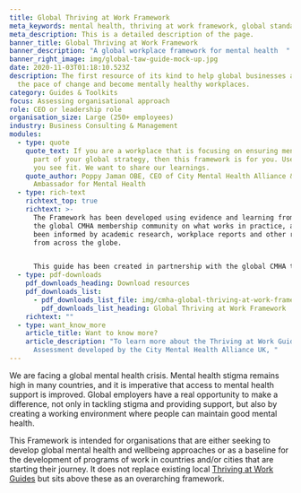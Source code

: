 ```yaml
---
title: Global Thriving at Work Framework
meta_keywords: mental health, thriving at work framework, global standards
meta_description: This is a detailed description of the page.
banner_title: Global Thriving at Work Framework
banner_description: "A global workplace framework for mental health  "
banner_right_image: img/global-taw-guide-mock-up.jpg
date: 2020-11-03T01:18:10.523Z
description: The first resource of its kind to help global businesses accelerate
  the pace of change and become mentally healthy workplaces.
category: Guides & Toolkits
focus: Assessing organisational approach
role: CEO or leadership role
organisation_size: Large (250+ employees)
industry: Business Consulting & Management
modules:
  - type: quote
    quote_text: If you are a workplace that is focusing on ensuring mental health is
      part of your global strategy, then this framework is for you. Use it as
      you see fit. We want to share our learnings.
    quote_author: Poppy Jaman OBE, CEO of City Mental Health Alliance & Global
      Ambassador for Mental Health
  - type: rich-text
    richtext_top: true
    richtext: >-
      The Framework has been developed using evidence and learning from across
      the global CMHA membership community on what works in practice, and has
      been informed by academic research, workplace reports and other resources
      from across the globe.


      This guide has been created in partnership with the global CMHA team, with support and input from our members and expert advisors to ensure that it is relevant to different markets.
  - type: pdf-downloads
    pdf_downloads_heading: Download resources
    pdf_downloads_list:
      - pdf_downloads_list_file: img/cmha-global-thriving-at-work-framework-final.pdf
        pdf_downloads_list_heading: Global Thriving at Work Framework
    richtext: ""
  - type: want_know_more
    article_title: Want to know more?
    article_description: "To learn more about the Thriving at Work Guide and
      Assessment developed by the City Mental Health Alliance UK, "
---
```

We are facing a global mental health crisis. Mental health stigma remains high in many countries, and it is imperative that access to mental health support is improved. Global employers have a real opportunity to make a difference, not only in tackling stigma and providing support, but also by creating a working environment where people can maintain good mental health.

This Framework is intended for organisations that are either seeking to develop global mental health and wellbeing approaches or as a baseline for the development of programs of work in countries and/or cities that are starting their journey. It does not replace existing local [Thriving at Work Guides](https://citymha.org.uk/Resources/Thriving-at-Work-UK-Guide) but sits above these as an overarching framework.